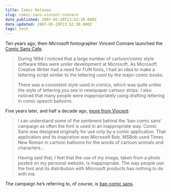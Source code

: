 ```yaml
---
title: Comic Release
slug: comic-sans-vincent-connare
date_published: 2007-05-29T23:52:30.000Z
date_updated: 2007-05-29T23:52:30.000Z
tags: tech
---
```


Ten years ago, then-Microsoft fontographer Vincent Connare launched the [Comic Sans Cafe](http://www.microsoft.com/typography/web/fonts/comicsns/default.htm).

> During 1994 I noticed that a large number of cartoon/comic style software titles were under development at Microsoft. As Microsoft Creative Writer had a need for FUN fonts, I had an idea to make a lettering script similar to the lettering used by the major comic books.
> 
> There was a consistent style used in comics, which was quite unlike the style of lettering you see in newspaper cartoon strips. I also noticed that many people were inappropriately using drafting lettering in comic speech balloons.

Five years later, and half a decade ago, [more from Vincent](http://www.microsoft.com/typography/links/news.aspx?nid=2648):

> I can understand some of the sentiment behind the ‘ban comic sans’ campaign as often the font is used in an inappropriate way. Comic Sans was designed originally for use only by a comic application. That application and its inspiration was Microsoft Bob. MSBob used Times New Roman in cartoon balloons for the words of cartoon animals and characters…
> 
> Having said that, I feel that the use of my image, taken from a photo posted on my personal website, is inappropriate. The way people use the font and its distribution with Microsoft products has nothing to do with me.

The campaign he’s referring to, of course, is [ban comic sans](http://bancomicsans.com/home.html).
